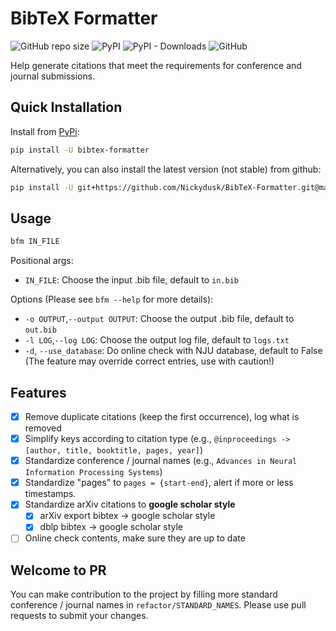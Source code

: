 # BibTeX Formatter

![GitHub repo size](https://img.shields.io/github/repo-size/Nickydusk/bibtex-formatter) ![PyPI](https://img.shields.io/pypi/v/bibtex-formatter) ![PyPI - Downloads](https://img.shields.io/pypi/dm/bibtex-formatter) ![GitHub](https://img.shields.io/github/license/Nickydusk/BibTex-Formatter)

Help generate citations that meet the requirements for conference and journal submissions.

## Quick Installation

Install from [PyPi](https://pypi.org/project/bibtex-formatter/):

```bash
pip install -U bibtex-formatter
```

Alternatively, you can also install the latest version (not stable) from github:

```bash
pip install -U git+https://github.com/Nickydusk/BibTeX-Formatter.git@main
```

## Usage

```bash
bfm IN_FILE
```

Positional args:

- `IN_FILE`: Choose the input .bib file, default to `in.bib`

Options (Please see `bfm --help` for more details):

- `-o OUTPUT`,`--output OUTPUT`: Choose the output .bib file, default to `out.bib`
- `-l LOG`,`--log LOG`: Choose the output log file, default to `logs.txt`
- `-d`, `--use_database`: Do online check with NJU database, default to False (The feature may override correct entries, use with caution!)

## Features

- [x] Remove duplicate citations (keep the first occurrence), log what is removed
- [x] Simplify keys according to citation type (e.g., `@inproceedings -> [author, title, booktitle, pages, year]`)
- [x] Standardize conference / journal names (e.g., `Advances in Neural Information Processing Systems`)
- [x] Standardize "pages" to `pages = {start-end}`, alert if more or less timestamps.
- [x] Standardize arXiv citations to **google scholar style**
  - [x] arXiv export bibtex -> google scholar style
  - [x] dblp bibtex -> google scholar style
- [ ] Online check contents, make sure they are up to date

## Welcome to PR

You can make contribution to the project by filling more standard conference / journal names in `refactor/STANDARD_NAMES`. Please use pull requests to submit your changes.

